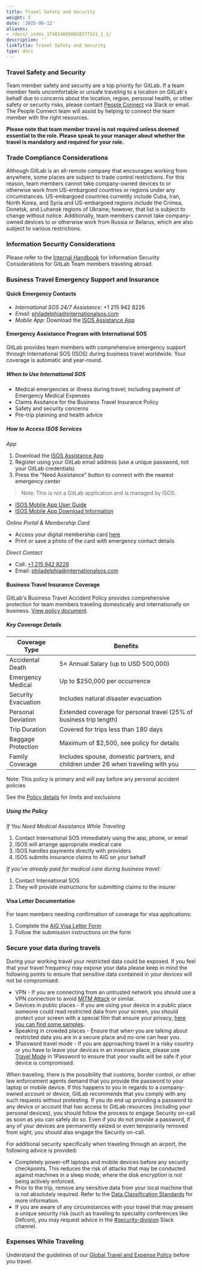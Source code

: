 ```yaml
---
title: Travel Safety and Security
weight: 2
date: '2025-06-12'
aliases:
- /docs/_index_1748146058028577521_1_1/
description: ''
linkTitle: Travel Safety and Security
type: docs
---
```


### Travel Safety and Security

Team member safety and security are a top priority for GitLab. If a team member feels uncomfortable or unsafe traveling to a location on GitLab's behalf due to concerns about the location, region, personal health, or other safety or security risks, please contact [People Connect](https://gitlab.slack.com/archives/C02360SQQFR) via Slack or email. The People Connect team will assist by helping to connect the team member with the right resources.

**Please note that team member travel is not required unless deemed essential to the role. Please speak to your manager about whether the travel is mandatory and required for your role.**

### Trade Compliance Considerations

Although GitLab is an all-remote company that encourages working from anywhere, some places are subject to trade control restrictions. For this reason, team members cannot take company-owned devices to or otherwise work from US-embargoed countries or regions under any circumstances. US-embargoed countries currently include Cuba, Iran, North Korea, and Syria and US-embargoed regions include the Crimea, Donetsk, and Luhansk regions of Ukraine; however, that list is subject to change without notice. Additionally, team members cannot take company-owned devices to or otherwise work from Russia or Belarus, which are also subject to various restrictions.

### Information Security Considerations

Please refer to the [Internal Handbook](https://internal.gitlab.com/handbook/security/corporate/travel) for Information Security Considerations for GitLab Team members traveling abroad.

### Business Travel Emergency Support and Insurance

#### Quick Emergency Contacts

- *International SOS 24/7 Assistance:* +1 215 942 8226
- *Email:* philadelphia@internationalsos.com
- *Mobile App:* Download the [ISOS Assistance App](https://www.internationalsos.com/subscriber/assistance-app)

#### Emergency Assistance Program with International SOS

GitLab provides team members with comprehensive emergency support through International SOS (ISOS) during business travel worldwide. Your coverage is automatic and year-round.

##### When to Use International SOS

- Medical emergencies or illness during travel; including payment of Emergency Medical Expenses
- Claims Assitance for the Business Travel Insurance Policy
- Safety and security concerns
- Pre-trip planning and health advice

##### How to Access ISOS Services

*App*

1. Download the [ISOS Assistance App](https://www.internationalsos.com/subscriber/assistance-app)
1. Register using your GitLab email address (use a unique password, not your GitLab credentials)
1. Press the "Need Assistance" button to connect with the nearest emergency center

> Note: This is not a GitLab application and is managed by ISOS.

- [ISOS Mobile App User Guide](https://drive.google.com/file/d/1CYryCnznGjIaRh3WcdzG-wiuYVxRahUZ/view?usp=sharing)
- [ISOS Mobile App Download Information](https://drive.google.com/file/d/1C2k9b8TRth3O4QzZH2YqayZOhpTd4fJl/view?usp=sharing)

*Online Portal & Membership Card*

- Access your digital membership card [here](https://myportal.internationalsos.com/WebPortal/MyOrganisation)
- Print or save a photo of the card with emergency contact details

*Direct Contact*

- Call: [+1 215 942 8226](tel:+12159428226)
- Email: [philadelphia@internationalsos.com](mailto:philadelphia@internationalsos.com)

#### Business Travel Insurance Coverage

GitLab's Business Travel Accident Policy provides comprehensive protection for team members traveling domestically and internationally on business. [View policy document](https://drive.google.com/file/d/1pMeC-mTfzuRhlwjQA2lvzonn6X0ax15N/view?usp=sharing).

##### Key Coverage Details

| Coverage Type | Benefits |
|---------------|----------|
| Accidental Death | 5× Annual Salary (up to USD 500,000) |
| Emergency Medical | Up to $250,000 per occurrence |
| Security Evacuation | Includes natural disaster evacuation |
| Personal Deviation | Extended coverage for personal travel (25% of business trip length) |
| Trip Duration | Covered for trips less than 180 days |
| Baggage Protection | Maximum of $2,500, see policy for details |
| Family Coverage | Includes spouse, domestic partners, and children under 26 when traveling with you |

Note: This policy is primary and will pay before any personal accident policies

See the [Policy details](https://drive.google.com/file/d/1pMeC-mTfzuRhlwjQA2lvzonn6X0ax15N/view?usp=sharing) for limits and exclusions

##### Using the Policy

*If You Need Medical Assistance While Traveling*

1. Contact International SOS immediately using the app, phone, or email
1. ISOS will arrange appropriate medical care
1. ISOS handles payments directly with providers
1. ISOS submits insurance claims to AIG on your behalf

*If you've already paid for medical care during business travel:*

1. Contact International SOS
1. They will provide instructions for submitting claims to the insurer

#### Visa Letter Documentation

For team members needing confirmation of coverage for visa applications:

1. Complete the [AIG Visa Letter Form](https://drive.google.com/file/d/124ioq21jOW1LMHcyERM4gTuzXF6s6TNH/view?usp=sharing)
1. Follow the submission instructions on the form

### Secure your data during travels

During your working travel your restricted data could be exposed. If you feel that your travel frequency may expose your data please keep in mind the following points to ensure that sensitive data contained in your devices will not be compromised:

- VPN - If you are connecting from an untrusted network you should use a VPN connection to avoid [MITM Attack](https://en.wikipedia.org/wiki/Man-in-the-middle_attack) or similar.
- Devices in public places - If you are using your device in a public place someone could read restricted data from your screen, you should protect your screen with a special film that ensure your privacy, [here you can find some samples](https://www.amazon.com/s?k=privacy+screen+filter).
- Speaking in crowded places - Ensure that when you are talking about restricted data you are in a secure place and no-one can hear you.
- 1Password travel mode - If you are approaching travel in a risky country or you have to leave your devices in an insecure place, please use [Travel Mode](https://support.1password.com/travel-mode/) in 1Password to ensure that your vaults will be safe if your device is compromised.

When traveling, there is the possibility that customs, border control, or other law enforcement agents demand that you provide the password to your laptop or mobile device. If this happens to you in regards to a company-owned account or device, GitLab recommends that you comply with any such requests without protesting. If you do end up providing a password to any device or account that has access to GitLab resources (including your personal devices), you should follow the process to engage Security on-call as soon as you can safely do so. Even if you do not provide a password, if any of your devices are permanently seized or even temporarily removed from sight, you should also engage the Security on-call.

For additional security specifically when traveling through an airport, the following advice is provided:

- Completely power-off laptops and mobile devices before any security checkpoints. This reduces the risk of attacks that may be conducted against machines in a sleep mode, where the disk encryption is not being actively enforced.
- Prior to the trip, remove any sensitive data from your local machine that is not absolutely required. Refer to the [Data Classification Standards](/handbook/security/standards/data-classification-standard/#data-classification-standards) for more information.
- If you are aware of any circumstances with your travel that may present a unique security risk (such as traveling to speciality conferences like Defcon), you may request advice in the [#security-division](https://gitlab.slack.com/archives/CM74JMLTU) Slack channel.

### Expenses While Traveling

Understand the guidelines of our [Global Travel and Expense Policy](/handbook/finance/expenses/) before you travel.
